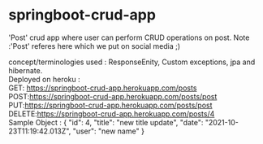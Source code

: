 # springboot-crud-app
'Post' crud app where user can perform CRUD operations on post.
Note :'Post' referes here which we put on social media ;)

concept/terminologies used : ResponseEnity, Custom exceptions, jpa and hibernate.
<br />
Deployed on heroku :
<br />
GET: https://springboot-crud-app.herokuapp.com/posts
<br />
POST:https://springboot-crud-app.herokuapp.com/posts/post
<br />
PUT:https://springboot-crud-app.herokuapp.com/posts/post
<br />
DELETE:https://springboot-crud-app.herokuapp.com/posts/4
<br />
Sample Object :
{
    "id": 4,
    "title": "new title update",
    "date": "2021-10-23T11:19:42.013Z",
    "user": "new name"
}

